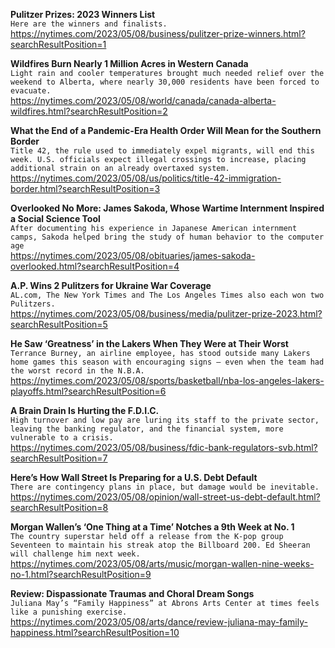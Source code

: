 **Pulitzer Prizes: 2023 Winners List**\
`Here are the winners and finalists.`\
https://nytimes.com/2023/05/08/business/pulitzer-prize-winners.html?searchResultPosition=1

**Wildfires Burn Nearly 1 Million Acres in Western Canada**\
`Light rain and cooler temperatures brought much needed relief over the weekend to Alberta, where nearly 30,000 residents have been forced to evacuate.`\
https://nytimes.com/2023/05/08/world/canada/canada-alberta-wildfires.html?searchResultPosition=2

**What the End of a Pandemic-Era Health Order Will Mean for the Southern Border**\
`Title 42, the rule used to immediately expel migrants, will end this week. U.S. officials expect illegal crossings to increase, placing additional strain on an already overtaxed system.`\
https://nytimes.com/2023/05/08/us/politics/title-42-immigration-border.html?searchResultPosition=3

**Overlooked No More: James Sakoda, Whose Wartime Internment Inspired a Social Science Tool**\
`After documenting his experience in Japanese American internment camps, Sakoda helped bring the study of human behavior to the computer age`\
https://nytimes.com/2023/05/08/obituaries/james-sakoda-overlooked.html?searchResultPosition=4

**A.P. Wins 2 Pulitzers for Ukraine War Coverage**\
`AL.com, The New York Times and The Los Angeles Times also each won two Pulitzers.`\
https://nytimes.com/2023/05/08/business/media/pulitzer-prize-2023.html?searchResultPosition=5

**He Saw ‘Greatness’ in the Lakers When They Were at Their Worst**\
`Terrance Burney, an airline employee, has stood outside many Lakers home games this season with encouraging signs — even when the team had the worst record in the N.B.A.`\
https://nytimes.com/2023/05/08/sports/basketball/nba-los-angeles-lakers-playoffs.html?searchResultPosition=6

**A Brain Drain Is Hurting the F.D.I.C.**\
`High turnover and low pay are luring its staff to the private sector, leaving the banking regulator, and the financial system, more vulnerable to a crisis.`\
https://nytimes.com/2023/05/08/business/fdic-bank-regulators-svb.html?searchResultPosition=7

**Here’s How Wall Street Is Preparing for a U.S. Debt Default**\
`There are contingency plans in place, but damage would be inevitable.`\
https://nytimes.com/2023/05/08/opinion/wall-street-us-debt-default.html?searchResultPosition=8

**Morgan Wallen’s ‘One Thing at a Time’ Notches a 9th Week at No. 1**\
`The country superstar held off a release from the K-pop group Seventeen to maintain his streak atop the Billboard 200. Ed Sheeran will challenge him next week.`\
https://nytimes.com/2023/05/08/arts/music/morgan-wallen-nine-weeks-no-1.html?searchResultPosition=9

**Review: Dispassionate Traumas and Choral Dream Songs**\
`Juliana May’s “Family Happiness” at Abrons Arts Center at times feels like a punishing exercise.`\
https://nytimes.com/2023/05/08/arts/dance/review-juliana-may-family-happiness.html?searchResultPosition=10

